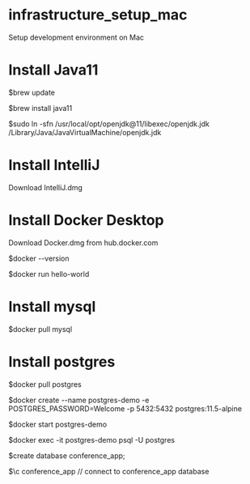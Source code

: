 # infrastructure_setup_mac
Setup development environment on Mac
# Install Java11
$brew update

$brew install java11

$sudo ln -sfn /usr/local/opt/openjdk@11/libexec/openjdk.jdk /Library/Java/JavaVirtualMachine/openjdk.jdk
# Install IntelliJ
Download IntelliJ.dmg
# Install Docker Desktop
Download Docker.dmg from hub.docker.com

$docker --version

$docker run hello-world
# Install mysql
$docker pull mysql
# Install postgres
$docker pull postgres

$docker create --name postgres-demo -e POSTGRES_PASSWORD=Welcome -p 5432:5432 postgres:11.5-alpine

$docker start postgres-demo

$docker exec -it postgres-demo psql -U postgres

$create database conference_app;

$\c conference_app // connect to conference_app database

